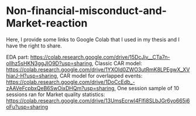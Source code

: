 # Non-financial-misconduct-and-Market-reaction
Here, I provide some links to Google Colab that I used in my thesis and I have the right to share.

EDA part: https://colab.research.google.com/drive/15DcJiv__CTa7n-olIhz5sHKN3ggJIO9D?usp=sharing,
Classic CAR model: https://colab.research.google.com/drive/1YXOId0ZWO3utRmK8LPEgwX_XVhiarJ-H?usp=sharing,
CAR model for overlapped events: https://colab.research.google.com/drive/1DoCcEdb_-zAAVeFcpbxQeB6SwOixDHQm?usp=sharing,
One session sample of 10 sessions ran for Market quality statistics: https://colab.research.google.com/drive/13UmsEcrwI4Flfi8SLbJGr6yo665j6oFu?usp=sharing
